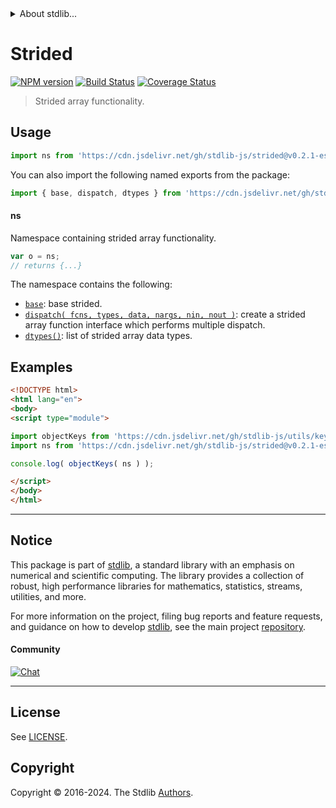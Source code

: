 <!--

@license Apache-2.0

Copyright (c) 2021 The Stdlib Authors.

Licensed under the Apache License, Version 2.0 (the "License");
you may not use this file except in compliance with the License.
You may obtain a copy of the License at

   http://www.apache.org/licenses/LICENSE-2.0

Unless required by applicable law or agreed to in writing, software
distributed under the License is distributed on an "AS IS" BASIS,
WITHOUT WARRANTIES OR CONDITIONS OF ANY KIND, either express or implied.
See the License for the specific language governing permissions and
limitations under the License.

-->


<details>
  <summary>
    About stdlib...
  </summary>
  <p>We believe in a future in which the web is a preferred environment for numerical computation. To help realize this future, we've built stdlib. stdlib is a standard library, with an emphasis on numerical and scientific computation, written in JavaScript (and C) for execution in browsers and in Node.js.</p>
  <p>The library is fully decomposable, being architected in such a way that you can swap out and mix and match APIs and functionality to cater to your exact preferences and use cases.</p>
  <p>When you use stdlib, you can be absolutely certain that you are using the most thorough, rigorous, well-written, studied, documented, tested, measured, and high-quality code out there.</p>
  <p>To join us in bringing numerical computing to the web, get started by checking us out on <a href="https://github.com/stdlib-js/stdlib">GitHub</a>, and please consider <a href="https://opencollective.com/stdlib">financially supporting stdlib</a>. We greatly appreciate your continued support!</p>
</details>

# Strided

[![NPM version][npm-image]][npm-url] [![Build Status][test-image]][test-url] [![Coverage Status][coverage-image]][coverage-url] <!-- [![dependencies][dependencies-image]][dependencies-url] -->

> Strided array functionality.



<section class="usage">

## Usage

```javascript
import ns from 'https://cdn.jsdelivr.net/gh/stdlib-js/strided@v0.2.1-esm/index.mjs';
```

You can also import the following named exports from the package:

```javascript
import { base, dispatch, dtypes } from 'https://cdn.jsdelivr.net/gh/stdlib-js/strided@v0.2.1-esm/index.mjs';
```

#### ns

Namespace containing strided array functionality.

```javascript
var o = ns;
// returns {...}
```

The namespace contains the following:

<!-- <toc pattern="*"> -->

<div class="namespace-toc">

-   <span class="signature">[`base`][@stdlib/strided/base]</span><span class="delimiter">: </span><span class="description">base strided.</span>
-   <span class="signature">[`dispatch( fcns, types, data, nargs, nin, nout )`][@stdlib/strided/dispatch]</span><span class="delimiter">: </span><span class="description">create a strided array function interface which performs multiple dispatch.</span>
-   <span class="signature">[`dtypes()`][@stdlib/strided/dtypes]</span><span class="delimiter">: </span><span class="description">list of strided array data types.</span>

</div>

<!-- </toc> -->

</section>

<!-- /.usage -->

<section class="examples">

## Examples

<!-- TODO: better examples -->

<!-- eslint no-undef: "error" -->

```html
<!DOCTYPE html>
<html lang="en">
<body>
<script type="module">

import objectKeys from 'https://cdn.jsdelivr.net/gh/stdlib-js/utils/keys@esm/index.mjs';
import ns from 'https://cdn.jsdelivr.net/gh/stdlib-js/strided@v0.2.1-esm/index.mjs';

console.log( objectKeys( ns ) );

</script>
</body>
</html>
```

</section>

<!-- /.examples -->

<!-- Section for related `stdlib` packages. Do not manually edit this section, as it is automatically populated. -->

<section class="related">

</section>

<!-- /.related -->

<!-- Section for all links. Make sure to keep an empty line after the `section` element and another before the `/section` close. -->


<section class="main-repo" >

* * *

## Notice

This package is part of [stdlib][stdlib], a standard library with an emphasis on numerical and scientific computing. The library provides a collection of robust, high performance libraries for mathematics, statistics, streams, utilities, and more.

For more information on the project, filing bug reports and feature requests, and guidance on how to develop [stdlib][stdlib], see the main project [repository][stdlib].

#### Community

[![Chat][chat-image]][chat-url]

---

## License

See [LICENSE][stdlib-license].


## Copyright

Copyright &copy; 2016-2024. The Stdlib [Authors][stdlib-authors].

</section>

<!-- /.stdlib -->

<!-- Section for all links. Make sure to keep an empty line after the `section` element and another before the `/section` close. -->

<section class="links">

[npm-image]: http://img.shields.io/npm/v/@stdlib/strided.svg
[npm-url]: https://npmjs.org/package/@stdlib/strided

[test-image]: https://github.com/stdlib-js/strided/actions/workflows/test.yml/badge.svg?branch=v0.2.1
[test-url]: https://github.com/stdlib-js/strided/actions/workflows/test.yml?query=branch:v0.2.1

[coverage-image]: https://img.shields.io/codecov/c/github/stdlib-js/strided/main.svg
[coverage-url]: https://codecov.io/github/stdlib-js/strided?branch=main

<!--

[dependencies-image]: https://img.shields.io/david/stdlib-js/strided.svg
[dependencies-url]: https://david-dm.org/stdlib-js/strided/main

-->

[chat-image]: https://img.shields.io/gitter/room/stdlib-js/stdlib.svg
[chat-url]: https://app.gitter.im/#/room/#stdlib-js_stdlib:gitter.im

[stdlib]: https://github.com/stdlib-js/stdlib

[stdlib-authors]: https://github.com/stdlib-js/stdlib/graphs/contributors

[umd]: https://github.com/umdjs/umd
[es-module]: https://developer.mozilla.org/en-US/docs/Web/JavaScript/Guide/Modules

[deno-url]: https://github.com/stdlib-js/strided/tree/deno
[deno-readme]: https://github.com/stdlib-js/strided/blob/deno/README.md
[umd-url]: https://github.com/stdlib-js/strided/tree/umd
[umd-readme]: https://github.com/stdlib-js/strided/blob/umd/README.md
[esm-url]: https://github.com/stdlib-js/strided/tree/esm
[esm-readme]: https://github.com/stdlib-js/strided/blob/esm/README.md
[branches-url]: https://github.com/stdlib-js/strided/blob/main/branches.md

[stdlib-license]: https://raw.githubusercontent.com/stdlib-js/strided/main/LICENSE

<!-- <toc-links> -->

[@stdlib/strided/base]: https://github.com/stdlib-js/strided/tree/main/base

[@stdlib/strided/dispatch]: https://github.com/stdlib-js/strided/tree/main/dispatch

[@stdlib/strided/dtypes]: https://github.com/stdlib-js/strided/tree/main/dtypes

<!-- </toc-links> -->

</section>

<!-- /.links -->
